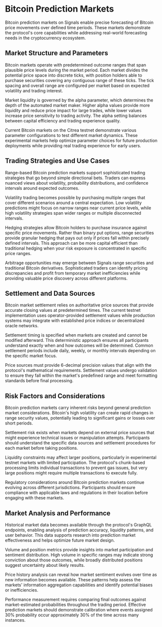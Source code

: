 # Bitcoin Prediction Markets

Bitcoin prediction markets on Signals enable precise forecasting of Bitcoin price movements over defined time periods. These markets demonstrate the protocol's core capabilities while addressing real-world forecasting needs in the cryptocurrency ecosystem.

## Market Structure and Parameters

Bitcoin markets operate with predetermined outcome ranges that span plausible price levels during the market period. Each market divides the potential price space into discrete ticks, with position holders able to purchase securities covering any contiguous range of these ticks. The tick spacing and overall range are configured per market based on expected volatility and trading interest.

Market liquidity is governed by the alpha parameter, which determines the depth of the automated market maker. Higher alpha values provide more liquidity and reduce price impact for large trades, while lower values increase price sensitivity to trading activity. The alpha setting balances between capital efficiency and trading experience quality.

Current Bitcoin markets on the Citrea testnet demonstrate various parameter configurations to test different market dynamics. These experimental markets help optimize parameter choices for future production deployments while providing real trading experience for early users.

## Trading Strategies and Use Cases

Range-based Bitcoin prediction markets support sophisticated trading strategies that go beyond simple directional bets. Traders can express nuanced views about volatility, probability distributions, and confidence intervals around expected outcomes.

Volatility trading becomes possible by purchasing multiple ranges that cover different scenarios around a central expectation. Low volatility predictions might focus on narrow ranges near current price levels, while high volatility strategies span wider ranges or multiple disconnected intervals.

Hedging strategies allow Bitcoin holders to purchase insurance against specific price movements. Rather than binary put options, range securities provide granular hedging that pays out only if prices fall within precisely defined intervals. This approach can be more capital efficient than traditional hedging when your risk exposure is concentrated in specific price ranges.

Arbitrage opportunities may emerge between Signals range securities and traditional Bitcoin derivatives. Sophisticated traders can identify pricing discrepancies and profit from temporary market inefficiencies while providing valuable price discovery across different platforms.

## Settlement and Data Sources

Bitcoin market settlement relies on authoritative price sources that provide accurate closing values at predetermined times. The current testnet implementation uses operator-provided settlement values while production systems may integrate with established price indices or decentralized oracle networks.

Settlement timing is specified when markets are created and cannot be modified afterward. This deterministic approach ensures all participants understand exactly when and how outcomes will be determined. Common settlement periods include daily, weekly, or monthly intervals depending on the specific market focus.

Price sources must provide 6-decimal precision values that align with the protocol's mathematical requirements. Settlement values undergo validation to ensure they fall within the market's predefined range and meet formatting standards before final processing.

## Risk Factors and Considerations

Bitcoin prediction markets carry inherent risks beyond general prediction market considerations. Bitcoin's high volatility can create rapid changes in range security values, potentially leading to significant gains or losses over short periods.

Settlement risk exists when markets depend on external price sources that might experience technical issues or manipulation attempts. Participants should understand the specific data sources and settlement procedures for each market before taking positions.

Liquidity constraints may affect larger positions, particularly in experimental testnet markets with limited participation. The protocol's chunk-based processing limits individual transactions to prevent gas issues, but very large positions might require multiple transactions to execute fully.

Regulatory considerations around Bitcoin prediction markets continue evolving across different jurisdictions. Participants should ensure compliance with applicable laws and regulations in their location before engaging with these markets.

## Market Analysis and Performance

Historical market data becomes available through the protocol's GraphQL endpoints, enabling analysis of prediction accuracy, liquidity patterns, and user behavior. This data supports research into prediction market effectiveness and helps optimize future market design.

Volume and position metrics provide insights into market participation and sentiment distribution. High volume in specific ranges may indicate strong conviction about those outcomes, while broadly distributed positions suggest uncertainty about likely results.

Price history analysis can reveal how market sentiment evolves over time as new information becomes available. These patterns help assess the markets' information aggregation capabilities and identify potential biases or inefficiencies.

Performance measurement requires comparing final outcomes against market-estimated probabilities throughout the trading period. Effective prediction markets should demonstrate calibration where events assigned 30% probability occur approximately 30% of the time across many instances.
